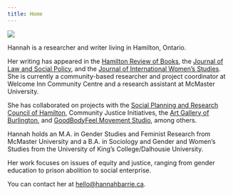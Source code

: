 ```yaml
---
title: Home
---
```


<img src="/assets/photo.jpg" class="w-full max-w-xs mx-auto pb-4" />

Hannah is a researcher and writer living in Hamilton, Ontario.

Her writing has appeared in the [Hamilton Review of Books](#), the [Journal of Law and Social Policy](https://digitalcommons.osgoode.yorku.ca/jlsp/vol33/iss1/4/), and the [Journal of International Women’s Studies](https://vc.bridgew.edu/jiws/vol21/iss7/9/). She is currently a community-based researcher and project coordinator at Welcome Inn Community Centre and a research assistant at McMaster University.

She has collaborated on projects with the [Social Planning and Research Council of Hamilton](http://www.sprc.hamilton.on.ca/2016/09/hamilton-social-landscape/), Community Justice Initiatives, the [Art Gallery of Burlington](https://agb.life/visit/exhibitions/the-gender-conspiracy), and [GoodBodyFeel Movement Studio](https://www.goodbodyfeel.com/shop/gender-education-guide), among others.

Hannah holds an M.A. in Gender Studies and Feminist Research from McMaster University and a B.A. in Sociology and Gender and Women’s Studies from the University of King’s College/Dalhousie University.

Her work focuses on issues of equity and justice, ranging from gender education to prison abolition to social enterprise.

You can contact her at <a href="mailto:&#104;&#x65;&#x6c;l&#x6f;&#x40;&#x68;&#97;n&#x6e;a&#104;&#98;&#x61;&#x72;&#114;&#x69;e&#x2e;&#x63;&#97;">&#104;&#x65;&#x6c;l&#x6f;&#x40;&#x68;&#97;n&#x6e;a&#104;&#98;&#x61;&#x72;&#114;&#x69;e&#x2e;&#x63;&#97;</a>.
